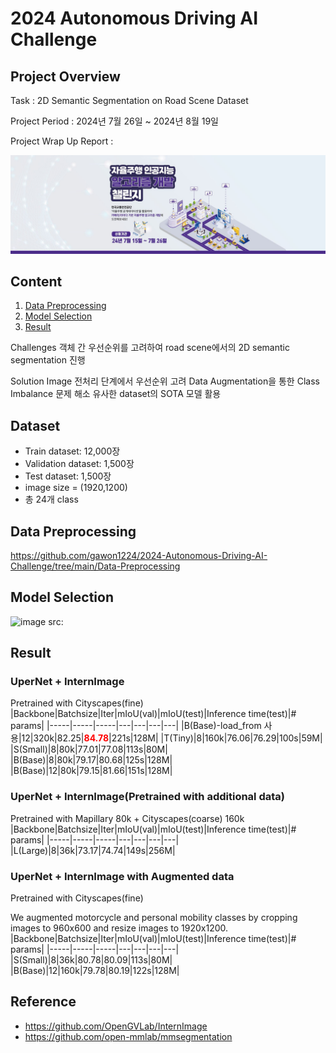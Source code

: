 # 2024 Autonomous Driving AI Challenge
## Project Overview
Task : 2D Semantic Segmentation on Road Scene Dataset

Project Period : 2024년 7월 26일 ~ 2024년 8월 19일

Project Wrap Up Report :

[![KRoad AI competition](/pngs/banner.jpg)](https://challenge.gcontest.co.kr/template/m/16335)

## Content
1. [Data Preprocessing](#Data-Preprocessing)
2. [Model Selection](#Model-Selection)
3. [Result](#Result)

Challenges
객체 간 우선순위를 고려하여 road scene에서의 2D semantic segmentation 진행

Solution
Image 전처리 단계에서 우선순위 고려
Data Augmentation을 통한 Class Imbalance 문제 해소
유사한 dataset의 SOTA 모델 활용


## Dataset
- Train dataset: 12,000장
- Validation dataset: 1,500장
- Test dataset: 1,500장
- image size = (1920,1200)
- 총 24개 class

## Data Preprocessing
https://github.com/gawon1224/2024-Autonomous-Driving-AI-Challenge/tree/main/Data-Preprocessing
## Model Selection
![image](https://github.com/user-attachments/assets/8aea3393-913c-416f-8035-bd84040c9f4f)
src: 


## Result
### UperNet + InternImage
Pretrained with Cityscapes(fine)
|Backbone|Batchsize|Iter|mIoU(val)|mIoU(test)|Inference time(test)|# params|
|-----|-----|-----|---|---|---|---|
|B(Base)-load_from 사용|12|320k|82.25|**<span style="color:red">84.78</span>**|221s|128M|
|T(Tiny)|8|160k|76.06|76.29|100s|59M|
|S(Small)|8|80k|77.01|77.08|113s|80M|
|B(Base)|8|80k|79.17|80.68|125s|128M|
|B(Base)|12|80k|79.15|81.66|151s|128M|
### UperNet + InternImage(Pretrained with additional data)
Pretrained with Mapillary 80k + Cityscapes(coarse) 160k
|Backbone|Batchsize|Iter|mIoU(val)|mIoU(test)|Inference time(test)|# params|
|-----|-----|-----|---|---|---|---|
|L(Large)|8|36k|73.17|74.74|149s|256M|
### UperNet + InternImage with Augmented data
Pretrained with Cityscapes(fine)

We augmented motorcycle and personal mobility classes by cropping images to 960x600 and resize images to 1920x1200.
|Backbone|Batchsize|Iter|mIoU(val)|mIoU(test)|Inference time(test)|# params|
|-----|-----|-----|---|---|---|---|
|S(Small)|8|36k|80.78|80.09|113s|80M|
|B(Base)|12|160k|79.78|80.19|122s|128M|

## Reference
* https://github.com/OpenGVLab/InternImage
* https://github.com/open-mmlab/mmsegmentation
